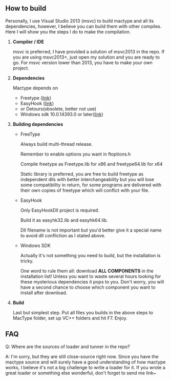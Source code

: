 How to build
-------------

Personally, I use Visual Studio 2013 (msvc) to build mactype and all its dependencies, however, I believe you can build them with other compiles.
Here I will show you the steps I do to make the compilation.

 1. **Compiler / IDE**
	
    msvc is preferred, I have provided a solution of msvc2013 in the repo. If you are using msvc2013+, just open my solution and you are ready to go. For msvc version lower than 2013, you have to make your own project.
	
 2. **Dependencies**
	 
    Mactype depends on
	 - Freetype ([link](https://www.freetype.org/download.html))
	 - EasyHook ([link](http://easyhook.github.io/))
	 - or Detours(obsolete, better not use)
	 - Windows sdk 10.0.14393.0 or later([link](https://developer.microsoft.com/en-us/windows/downloads/windows-10-sdk))

3. **Building dependencies**
	- FreeType
		
        Always build multi-thread release.

		Remember to enable options you want in ftoptions.h
	
		Compile freetype as Freetype.lib for x86 and freetype64.lib for x64
	
		Static library is preferred, you are free to build freetype as independent dlls with better interchangeability but you will lose some compatibility in return, for some programs are delivered with their own copies of freetype which will conflict with your file.
	
	- EasyHook
		
        Only EasyHookDll project is required.

		Build it as easyhk32.lib and easyhk64.lib.
	
		Dll filename is not important but you'd better give it a special name to avoid dll confliction as I stated above.
	- Windows SDK
		
        Actually it's not something you need to build, but the installation is tricky.

		One word to rule them all: download **ALL COMPONENTS**  in the installation list! Unless you want to waste several hours looking for these mysterious dependencies it pops to you. Don't worry, you will have a second chance to choose which component you want to install after download.
		
4. **Build**

	Last but simplest step. Put all files you builds in the above steps to MacType folder, set up VC++ folders and hit F7.
	Enjoy. 

FAQ
-------
Q: Where are the sources of loader and tunner in the repo?

A: I'm sorry, but they are still close-source right now. Since you have the mactype source and will surely have a good understanding of how mactype works, I believe it's not a big challenge to write a loader for it.
If you wrote a great loader or something else wonderful, don't forget to send me link~
